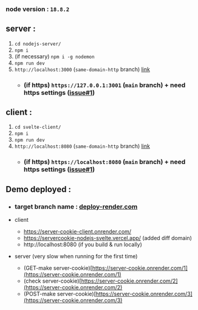 ### node version : `18.8.2`

## server : 

1. `cd nodejs-server/`
2. `npm i`
3. (if necessary) `npm i -g nodemon`
4. `npm run dev` 
5. `http://localhost:3000` (`same-domain-http` branch) [link](https://github.com/ks2colorworld/servercookie-nodejs-svelte/tree/same-domain-http)
    - ### (if https) `https://127.0.0.1:3001` (`main` branch) + need https settings ([issue#1](https://github.com/ks2colorworld/servercookie-nodejs-svelte/issues/1))

## client : 

1. `cd svelte-client/`
2. `npm i`
3. `npm run dev` 
4. `http://localhost:8080` (`same-domain-http` branch) [link](https://github.com/ks2colorworld/servercookie-nodejs-svelte/tree/same-domain-http)
    - ### (if https) `https://localhost:8080` (`main` branch) + need https settings ([issue#1](https://github.com/ks2colorworld/servercookie-nodejs-svelte/issues/1))


## Demo deployed : 
- ### target branch name : [deploy-render.com](https://github.com/ks2colorworld/servercookie-nodejs-svelte/tree/deploy-render.com)
- client
    - https://server-cookie-client.onrender.com/
    - https://servercookie-nodejs-svelte.vercel.app/ (added diff domain) 
    - http://localhost:8080 (if you build & run locally)

- server (very slow when running for the first time)
    - (GET-make server-cookie)[https://server-cookie.onrender.com/1](https://server-cookie.onrender.com/1)
    - (check server-cookie)[https://server-cookie.onrender.com/2](https://server-cookie.onrender.com/2)
    - (POST-make server-cookie)[https://server-cookie.onrender.com/3](https://server-cookie.onrender.com/3)
